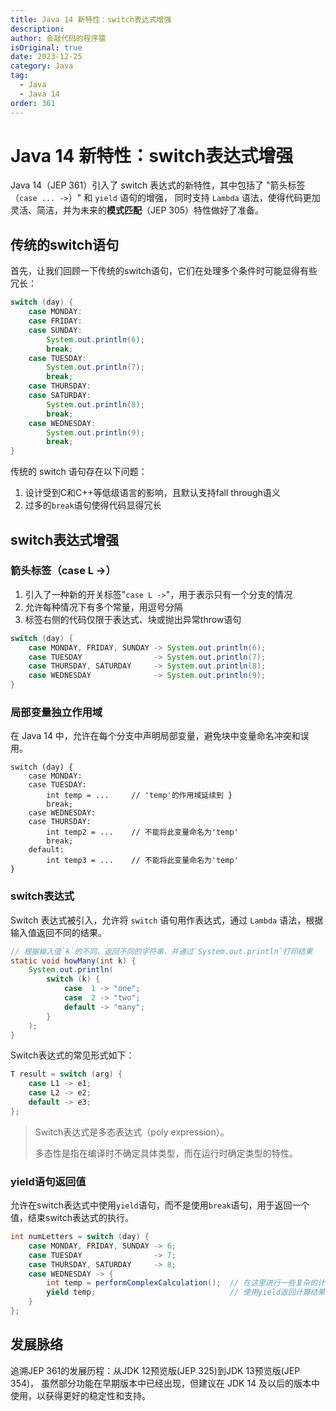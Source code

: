 ```yaml
---
title: Java 14 新特性：switch表达式增强
description:
author: 会敲代码的程序猿
isOriginal: true
date: 2023-12-25
category: Java
tag:
  - Java
  - Java 14
order: 361
---
```


# Java 14 新特性：switch表达式增强

Java 14（JEP 361）引入了 switch 表达式的新特性，其中包括了 "箭头标签（`case ... ->`）" 和 `yield` 语句的增强，
同时支持 `Lambda` 语法，使得代码更加灵活、简洁，并为未来的**模式匹配**（JEP 305）特性做好了准备。

## 传统的switch语句

首先，让我们回顾一下传统的switch语句，它们在处理多个条件时可能显得有些冗长：

```java
switch (day) {
    case MONDAY:
    case FRIDAY:
    case SUNDAY:
        System.out.println(6);
        break;
    case TUESDAY:
        System.out.println(7);
        break;
    case THURSDAY:
    case SATURDAY:
        System.out.println(8);
        break;
    case WEDNESDAY:
        System.out.println(9);
        break;
}
```

传统的 switch 语句存在以下问题：

1. 设计受到C和C++等低级语言的影响，且默认支持fall through语义
2. 过多的`break`语句使得代码显得冗长

## switch表达式增强

### 箭头标签（case L ->）

1. 引入了一种新的开关标签"`case L ->`"，用于表示只有一个分支的情况
2. 允许每种情况下有多个常量，用逗号分隔
3. 标签右侧的代码仅限于表达式、块或抛出异常throw语句

```java
switch (day) {
    case MONDAY, FRIDAY, SUNDAY -> System.out.println(6);
    case TUESDAY                -> System.out.println(7);
    case THURSDAY, SATURDAY     -> System.out.println(8);
    case WEDNESDAY              -> System.out.println(9);
}
```

### 局部变量独立作用域

在 Java 14 中，允许在每个分支中声明局部变量，避免块中变量命名冲突和误用。

```
switch (day) {
    case MONDAY:
    case TUESDAY:
        int temp = ...     // 'temp'的作用域延续到 }
        break;
    case WEDNESDAY:
    case THURSDAY:
        int temp2 = ...    // 不能将此变量命名为'temp'
        break;
    default:
        int temp3 = ...    // 不能将此变量命名为'temp'
}
```

### switch表达式

Switch 表达式被引入，允许将 `switch` 语句用作表达式，通过 `Lambda` 语法，根据输入值返回不同的结果。

```java
// 根据输入值`k`的不同，返回不同的字符串，并通过`System.out.println`打印结果
static void howMany(int k) {
    System.out.println(
        switch (k) {
            case  1 -> "one";
            case  2 -> "two";
            default -> "many";
        }
    );
}
```

Switch表达式的常见形式如下：

```java
T result = switch (arg) {
    case L1 -> e1;
    case L2 -> e2;
    default -> e3;
};
```

> Switch表达式是多态表达式（poly expression）。
>
> 多态性是指在编译时不确定具体类型，而在运行时确定类型的特性。

### yield语句返回值

允许在switch表达式中使用`yield`语句，而不是使用`break`语句，用于返回一个值，结束switch表达式的执行。

```java
int numLetters = switch (day) {
    case MONDAY, FRIDAY, SUNDAY -> 6;
    case TUESDAY                -> 7;
    case THURSDAY, SATURDAY     -> 8;
    case WEDNESDAY -> {
        int temp = performComplexCalculation();  // 在这里进行一些复杂的计算
        yield temp;                              // 使用yield返回计算结果
    }
};
```

## 发展脉络

追溯JEP 361的发展历程：从JDK 12预览版(JEP 325)到JDK 13预览版(JEP 354)，
虽然部分功能在早期版本中已经出现，但建议在 JDK 14 及以后的版本中使用，以获得更好的稳定性和支持。
